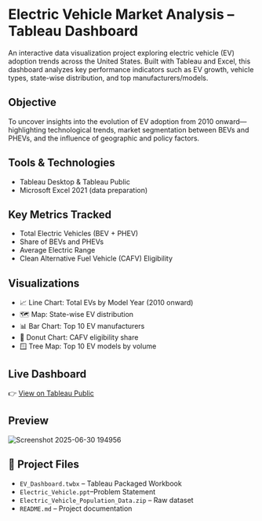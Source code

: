 #  Electric Vehicle Market Analysis – Tableau Dashboard

An interactive data visualization project exploring electric vehicle (EV) adoption trends across the United States. Built with Tableau and Excel, this dashboard analyzes key performance indicators such as EV growth, vehicle types, state-wise distribution, and top manufacturers/models.

##  Objective
To uncover insights into the evolution of EV adoption from 2010 onward—highlighting technological trends, market segmentation between BEVs and PHEVs, and the influence of geographic and policy factors.

##  Tools & Technologies
- Tableau Desktop & Tableau Public
- Microsoft Excel 2021 (data preparation)

##  Key Metrics Tracked
- Total Electric Vehicles (BEV + PHEV)
- Share of BEVs and PHEVs
- Average Electric Range
- Clean Alternative Fuel Vehicle (CAFV) Eligibility

## Visualizations
- 📈 Line Chart: Total EVs by Model Year (2010 onward)
- 🗺️ Map: State-wise EV distribution
- 📊 Bar Chart: Top 10 EV manufacturers
- 🍩 Donut Chart: CAFV eligibility share
- 🪟 Tree Map: Top 10 EV models by volume

##  Live Dashboard
👉 [View on Tableau Public](https://public.tableau.com/shared/DQM3Q9GS5?:display_count=n&:origin=viz_share_link)

##  Preview
![Screenshot 2025-06-30 194956](https://github.com/user-attachments/assets/f4fd9bbe-b263-4730-b02f-2e7f824b3cb1)


## 📂 Project Files
- `EV_Dashboard.twbx` – Tableau Packaged Workbook
- `Electric_Vehicle.ppt`–Problem Statement
- `Electric_Vehicle_Population_Data.zip` – Raw dataset
- `README.md` – Project documentation
